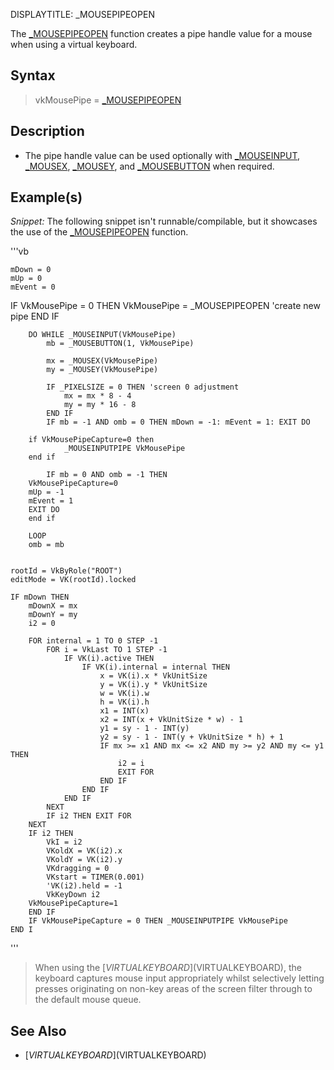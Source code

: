 DISPLAYTITLE: _MOUSEPIPEOPEN

The [_MOUSEPIPEOPEN](_MOUSEPIPEOPEN) function creates a pipe handle value for a mouse when using a virtual keyboard.


## Syntax

>  vkMousePipe = [_MOUSEPIPEOPEN](_MOUSEPIPEOPEN)


## Description

* The pipe handle value can be used optionally with [_MOUSEINPUT](_MOUSEINPUT), [_MOUSEX](_MOUSEX), [_MOUSEY](_MOUSEY), and [_MOUSEBUTTON](_MOUSEBUTTON) when required.


## Example(s)

*Snippet:* The following snippet isn't runnable/compilable, but it showcases the use of the [_MOUSEPIPEOPEN](_MOUSEPIPEOPEN) function.

'''vb

    mDown = 0
    mUp = 0
    mEvent = 0

IF VkMousePipe = 0 THEN	
	VkMousePipe = _MOUSEPIPEOPEN 'create new pipe
END IF

        DO WHILE _MOUSEINPUT(VkMousePipe)
            mb = _MOUSEBUTTON(1, VkMousePipe)

            mx = _MOUSEX(VkMousePipe)
            my = _MOUSEY(VkMousePipe)

            IF _PIXELSIZE = 0 THEN 'screen 0 adjustment
                mx = mx * 8 - 4
                my = my * 16 - 8
            END IF
            IF mb = -1 AND omb = 0 THEN mDown = -1: mEvent = 1: EXIT DO

	    if VkMousePipeCapture=0 then
                _MOUSEINPUTPIPE VkMousePipe
	    end if

            IF mb = 0 AND omb = -1 THEN
		VkMousePipeCapture=0
		mUp = -1
		mEvent = 1
		EXIT DO
	    end if

        LOOP
        omb = mb


    rootId = VkByRole("ROOT")
    editMode = VK(rootId).locked

    IF mDown THEN	
        mDownX = mx
        mDownY = my
        i2 = 0

        FOR internal = 1 TO 0 STEP -1
            FOR i = VkLast TO 1 STEP -1
                IF VK(i).active THEN
                    IF VK(i).internal = internal THEN
                        x = VK(i).x * VkUnitSize
                        y = VK(i).y * VkUnitSize
                        w = VK(i).w
                        h = VK(i).h
                        x1 = INT(x)
                        x2 = INT(x + VkUnitSize * w) - 1
                        y1 = sy - 1 - INT(y)
                        y2 = sy - 1 - INT(y + VkUnitSize * h) + 1
                        IF mx >= x1 AND mx <= x2 AND my >= y2 AND my <= y1 THEN
                            i2 = i
                            EXIT FOR
                        END IF
                    END IF
                END IF
            NEXT
            IF i2 THEN EXIT FOR
        NEXT
        IF i2 THEN
            VkI = i2
            VKoldX = VK(i2).x
            VKoldY = VK(i2).y
            VKdragging = 0
            VKstart = TIMER(0.001)
            'VK(i2).held = -1
            VkKeyDown i2
	    VkMousePipeCapture=1
        END IF
        IF VkMousePipeCapture = 0 THEN _MOUSEINPUTPIPE VkMousePipe
    END I


'''

>  When using the [$VIRTUALKEYBOARD]($VIRTUALKEYBOARD), the keyboard captures mouse input appropriately whilst selectively letting presses originating on non-key areas of the screen filter through to the default mouse queue.


## See Also

* [$VIRTUALKEYBOARD]($VIRTUALKEYBOARD)




